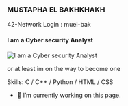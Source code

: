 
### MUSTAPHA EL BAKHKHAKH
42-Network Login : muel-bak
#### I am a Cyber security Analyst
![I am a Cyber security Analyst](https://github.com/ELPatrinum/push_swap_Demo/blob/master/Black%20and%20Blue%20Neon%20Tech%20Online%20Sale%20Cyber%20Monday%20Sale%20Video.gif?raw=true)

or at least im on the way to become one

Skills: C / C++ / Python / HTML / CSS

- 🔭 I’m currently working on this page. 




